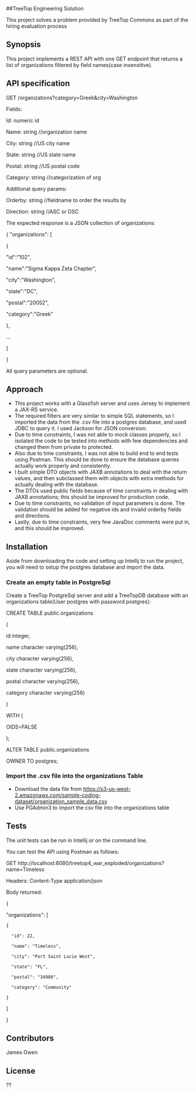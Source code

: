 ##TreeTop Engineering Solution

This project solves a problem provided by TreeTop Commons as part of the hiring evaluation process

## Synopsis

This project implements  a REST API with one GET endpoint that returns a list of organizations filtered by field names(case insensitive). 

## API specification

GET /organizations?category=Greek&city=Washington

Fields:

Id: numeric id

Name: string //organization name

City: string //US city name

State: string //US state name

Postal: string //US postal code

Category: string //categorization of org

Additional query params:

Orderby: string //fieldname to order the results by

Direction: string //ASC or DSC

The expected response is a JSON collection of organizations:

{
"organizations": [

{

"id":"102",

"name":"Sigma Kappa Zeta Chapter",

"city":"Washington",

"state":"DC",

"postal":"20052",

"category":"Greek"

},

...

]

}

All query parameters are optional.

## Approach
 
* This project works with a Glassfish server and uses Jersey to implement a JAX-RS service.
* The required filters are very similar to simple SQL statements, so I imported the data from the .csv file into a postgres database, and used JDBC to query it.
I used Jackson for JSON conversion.
* Due to time constraints, I was not able to mock classes properly, so I isolated the code to be tested into methods with few dependencies and changed them from private to protected.
* Also due to time constraints, I was not able to build end to end tests using Postman. This should be done to ensure the database queries actually work properly and consistently.
* I built simple DTO objects with JAXB annotations to deal with the return values, and then subclassed them with objects with extra methods for actually dealing with the database.
* The DTOs used public fields because of time constraints in dealing with JAXB annotations; this should be improved for production code.
* Due to time constraints, no validation of input parameters is done. The validation should be added for negative ids and invalid orderby fields and directions. 
* Lastly, due to time constraints, very few JavaDoc comments were put in, and this should be improved.
## Installation
Aside from downloading the code and setting up Intellij to run the project, you will need to setup the postgres database and import the data.
### Create an empty table in PostgreSql
Create a TreeTop PostgreSql server and add a TreeTopDB database with an organizations table(User postgres with password postgres):

CREATE TABLE public.organizations

(

  id integer,

  name character varying(256),

  city character varying(256),

  state character varying(256),

  postal character varying(256),

  category character varying(256)

)

WITH (

  OIDS=FALSE

);

ALTER TABLE public.organizations

  OWNER TO postgres;
### Import the .csv file into the organizations Table
* Download the data file from
https://s3-us-west-2.amazonaws.com/sample-coding-dataset/organization_sample_data.csv
* Use PGAdmin3 to import the csv file into the organizations table

## Tests

The unit tests can be run in Intellij or on the command line.

You can test the API using Postman as follows:

GET http://localhost:8080/treetop4_war_exploded/organizations?name=Timeless

Headers: Content-Type   application/json

Body returned:

{

  "organizations": [
  
    {
    
      "id": 22,
      
      "name": "Timeless",
      
      "city": "Port Saint Lucie West",
      
      "state": "FL",
      
      "postal": "34986",
      
      "category": "Community"
      
    }
    
  ]
  
}
## Contributors

James Owen

## License

??